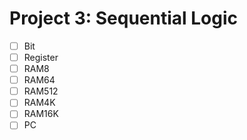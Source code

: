 # Project 3: Sequential Logic

- [ ] Bit
- [ ] Register
- [ ] RAM8
- [ ] RAM64
- [ ] RAM512
- [ ] RAM4K
- [ ] RAM16K
- [ ] PC
